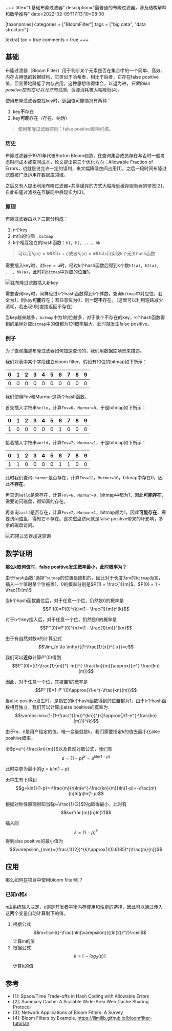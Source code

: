 +++
title="1 基础布隆过滤器"
description="最普通的布隆过滤器，涉及结构解释和数学推导"
date=2022-02-09T17:13:10+08:00

[taxonomies]
categories = ["BloomFilter"]
tags = ["big data", "data structure"]

[extra]
toc = true
comments = true
+++

## 基础

布隆过滤器（Bloom Filter）用于判断某个元素是否在集合中的一个简单、高效、内存占用低的数据结构，它类似于哈希表，相比于后者，它存在false positive值，但显著地降低了内存占用。这种思想值得体会，以退为进，*只要false positive控制在可以允许的范围*，资源消耗被大幅降低[4]。

使用布隆过滤器查找key时，返回值可能情况有两种：

1. key**不**存在
2. key**可能**存在（存在、纳伪）

> 使用布隆过滤器原则：false positive影响可控。

### 历史

布隆过滤器于1970年代被Burton Bloom创造，在查询集合成员存在与否时一般考虑时间成本或空间成本，论文提出第三个优化方向：Allowable Fraction of Errors，也就是说允许一定的误判，来大幅降低空间占用[1]。之后一段时间布隆过滤器被广泛运用在数据库领域。

之后又有人提出利用布隆过滤器+共享缓存的方式大幅降低缓存服务器的带宽[2]，自此布隆过滤器在互联网中展现实力[3]。

### 原理

布隆过滤器由以下三部分构成：

1. n个key
2. m位的位图：`bitmap`
3. k个相互独立的hash函数：`h1, h2, ..., hk`

> 可以用$h_{i}(x)=MD5(x+i)$或者$h_{i}(x)=MD5(x|i)$实现k个无关hash函数

需要插入key时，对`key = a`时，经过k个hash函数后得到k个数`h1(a), h2(a), ..., hk(a)`，此时将`bitmap`中对应的位置1。

![往布隆过滤器插入新key](https://raw.githubusercontent.com/oliverdding/imaw.io/main/inserting-key-into-bloom-filter.drawio.svg)

需要查询key时，同样经过k个hash函数得到k个体数，查询`bitmap`中对应位，若全为1，则key**可能**存在；若任意位为0，则**一定不**存在。（这里可以利用短路减少消耗，若出现0则直接返回不存在）

当key越来越多，`bitmap`中为1的位越多，对于某个不存在的key，k个hash函数得到的坐标对应`bitmap`中的值都为1的概率越大，此时就发生false positive。

### 例子

为了直观描述布隆过滤器如何加速查询的，我们用数据库场景来描述。

我们对表中某个字段建立bloom filter，假设有10位的bitmap如下所示：

| 0 | 1 | 2 | 3 | 4 | 5 | 6 | 7 | 8 | 9 |
| - | - | - | - | - | - | - | - | - | - |
| 0 | 0 | 0 | 0 | 0 | 0 | 0 | 0 | 0 | 0 |

我们使用Fnv和Murmur这两个hash函数。

首先插入字符串`hello`，计算`Fnv=6`，`Murmur=0`，于是bitmap如下所示：

| 0 | 1 | 2 | 3 | 4 | 5 | 6 | 7 | 8 | 9 |
| - | - | - | - | - | - | - | - | - | - |
| 1 | 0 | 0 | 0 | 0 | 0 | 1 | 0 | 0 | 0 |

接着插入字符串`world`，计算`Fnv=7`，`Murmur=1`，于是bitmap如下所示：

| 0 | 1 | 2 | 3 | 4 | 5 | 6 | 7 | 8 | 9 |
| - | - | - | - | - | - | - | - | - | - |
| 1 | 1 | 0 | 0 | 0 | 0 | 1 | 1 | 0 | 0 |

此时我们查询`charmer`是否存在，计算`Fnv=12`，`Murmur=10`，bitmap中存在0，因此**不存在**。

再查询`hello`是否存在，计算`Fnv=6`，`Murmur=0`，bitmap中都为1，因此**可能存在**，需要访问磁盘，得知真的存在。

再查询`zaslf`是否存在，计算`Fnv=7`，`Murmur=1`，bitmap都为1，因此**可能存在**，需要访问磁盘，得知它不存在。这次磁盘访问就是false positive带来的坏影响，多余的磁盘访问。

![布隆过滤器加速查询](https://raw.githubusercontent.com/oliverdding/imaw.io/main/bloom-filter-speed-up-answers.drawio.svg)

## 数学证明

**那么k取何值时，false positive发生概率最小，此时概率为？**

由于hash函数“选择”`bitmap`的位置是随机的，因此对于长度为m的`bitmap`而言，插入一个值时某个位被置1、0的概率分别是$P(1) = \frac{1}{m}$、$P(0) = 1 - \frac{1}{m}$

当k个hash函数置位后，对于任意一个位，仍然是0的概率是$$P'(0)=P(0)^{k}=(1 - \frac{1}{m})^{k}$$

对于n个key插入后，对于任意一个位，仍然是0的概率是$$P''(0)=P'(0)^{n}=(1 - \frac{1}{m})^{kn}$$

由于有自然对数e的计算公式$$\lim_{x \to \infty}{(1-\frac{1}{x})^{-x}}=e$$

我们可以**近似**计算$P''(0)$得到$$P''(0)=((1-\frac{1}{m})^{-m})^{-\frac{kn}{m}}\approx{}e^{-\frac{kn}{m}}$$

因此，对于任意一个位，其被置1的概率是$$P''(1)=1-P''(0)\approx{}1-e^{-\frac{kn}{m}}$$

当alse positive发生时，是指它的k个hash函数得到的位置都为1。由于k个hash函数相互独立，我们可以计算出alse positive的概率为$$\varepsilon=(1-(1-\frac{1}{m})^{kn})^{k}\approx{}(1-e^{-\frac{kn}{m}})^{k}$$

由于m、n是用户给定的值，唯一变量就是k，我们需要指定k的值去最小化alse positive概率。

令$p=e^{-\frac{kn}{m}}$以及自然对数公式，我们有$$\varepsilon=(1-p)^{k}=e^{kln(1-p)}$$

此时变更为最小的$g=kln(1-p)$

无中生有下得到$$g=kln{}(1-p)=-\frac{m}{n}ln(e^{-\frac{kn}{m}})ln(1-p)=-\frac{m}{n}ln(p)ln(1-p)$$

根据对称性原理得知当$p=\frac{1}{2}$时g取得最小，此时有$$k=\frac{m}{n}ln(2)$$

插入回$$\varepsilon=(1-p)^{k}$$得到alse positive的最小值为$$\varepsilon_{min}=(\frac{1}{2})^{k}\approx{}(0.6185)^{\frac{m}{n}}$$

## 应用

那么如何在项目中使用bloom filter呢？

### 已知$n$和$\varepsilon$

$n$由系统输入决定，$\varepsilon$则是开发者平衡内存使用和性能的选择，因此可以通过传入这两个变量自动计算剩下的值。

1. 根据公式$$m=\lceil{}-\frac{nln(\varepsilon)}{(ln(2))^2}\rceil$$计算m的值
2. 根据公式$$k=\lceil{}-log_2(\varepsilon)\rceil$$计算k的值

## 参考

- [1]: Space/Time Trade-offs in Hash Coding with Allowable Errors
- [2]: Summary Cache: A Scalable Wide-Area Web Cache Sharing Protocol 
- [3]: Network Applications of Bloom Filters: A Survey
- [4]: Bloom Filters by Example. https://llimllib.github.io/bloomfilter-tutorial/
